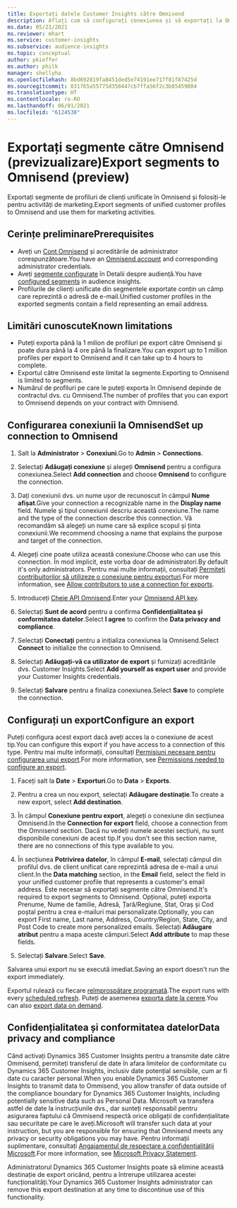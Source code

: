 ```yaml
---
title: Exportați datele Customer Insights către Omnisend
description: Aflați cum să configurați conexiunea și să exportați la Omnisend.
ms.date: 05/21/2021
ms.reviewer: mhart
ms.service: customer-insights
ms.subservice: audience-insights
ms.topic: conceptual
author: pkieffer
ms.author: philk
manager: shellyha
ms.openlocfilehash: 8bd692819fa8451ded5e74191ee717f81f87425d
ms.sourcegitcommit: 831765a55775d358447cb7ffa56f2c3b85459084
ms.translationtype: HT
ms.contentlocale: ro-RO
ms.lasthandoff: 06/01/2021
ms.locfileid: "6124538"
---
```

# <a name="export-segments-to-omnisend-preview"></a><span data-ttu-id="caf17-103">Exportați segmente către Omnisend (previzualizare)</span><span class="sxs-lookup"><span data-stu-id="caf17-103">Export segments to Omnisend (preview)</span></span>

<span data-ttu-id="caf17-104">Exportați segmente de profiluri de clienți unificate în Omnisend și folosiți-le pentru activități de marketing.</span><span class="sxs-lookup"><span data-stu-id="caf17-104">Export segments of unified customer profiles to Omnisend and use them for marketing activities.</span></span>

## <a name="prerequisites"></a><span data-ttu-id="caf17-105">Cerințe preliminare</span><span class="sxs-lookup"><span data-stu-id="caf17-105">Prerequisites</span></span>

-   <span data-ttu-id="caf17-106">Aveți un [Cont Omnisend](https://www.omnisend.com/) și acreditările de administrator corespunzătoare.</span><span class="sxs-lookup"><span data-stu-id="caf17-106">You have an [Omnisend account](https://www.omnisend.com/) and corresponding administrator credentials.</span></span>
-   <span data-ttu-id="caf17-107">Aveți [segmente configurate](segments.md) în Detalii despre audiență.</span><span class="sxs-lookup"><span data-stu-id="caf17-107">You have [configured segments](segments.md) in audience insights.</span></span>
-   <span data-ttu-id="caf17-108">Profilurile de clienți unificate din segmentele exportate conțin un câmp care reprezintă o adresă de e-mail.</span><span class="sxs-lookup"><span data-stu-id="caf17-108">Unified customer profiles in the exported segments contain a field representing an email address.</span></span>

## <a name="known-limitations"></a><span data-ttu-id="caf17-109">Limitări cunoscute</span><span class="sxs-lookup"><span data-stu-id="caf17-109">Known limitations</span></span>

- <span data-ttu-id="caf17-110">Puteți exporta până la 1 milion de profiluri pe export către Omnisend și poate dura până la 4 ore până la finalizare.</span><span class="sxs-lookup"><span data-stu-id="caf17-110">You can export up to 1 million profiles per export to Omnisend and it can take up to 4 hours to complete.</span></span>
- <span data-ttu-id="caf17-111">Exportul către Omnisend este limitat la segmente.</span><span class="sxs-lookup"><span data-stu-id="caf17-111">Exporting to Omnisend is limited to segments.</span></span>
- <span data-ttu-id="caf17-112">Numărul de profiluri pe care le puteți exporta în Omnisend depinde de contractul dvs. cu Omnisend.</span><span class="sxs-lookup"><span data-stu-id="caf17-112">The number of profiles that you can export to Omnisend depends on your contract with Omnisend.</span></span>

## <a name="set-up-connection-to-omnisend"></a><span data-ttu-id="caf17-113">Configurarea conexiunii la Omnisend</span><span class="sxs-lookup"><span data-stu-id="caf17-113">Set up connection to Omnisend</span></span>

1. <span data-ttu-id="caf17-114">Salt la **Administrator** > **Conexiuni**.</span><span class="sxs-lookup"><span data-stu-id="caf17-114">Go to **Admin** > **Connections**.</span></span>

1. <span data-ttu-id="caf17-115">Selectați **Adăugați conexiune** și alegeți **Omnisend** pentru a configura conexiunea.</span><span class="sxs-lookup"><span data-stu-id="caf17-115">Select **Add connection** and choose **Omnisend** to configure the connection.</span></span>

1. <span data-ttu-id="caf17-116">Dați conexiunii dvs. un nume ușor de recunoscut în câmpul **Nume afișat**.</span><span class="sxs-lookup"><span data-stu-id="caf17-116">Give your connection a recognizable name in the **Display name** field.</span></span> <span data-ttu-id="caf17-117">Numele și tipul conexiunii descriu această conexiune.</span><span class="sxs-lookup"><span data-stu-id="caf17-117">The name and the type of the connection describe this connection.</span></span> <span data-ttu-id="caf17-118">Vă recomandăm să alegeți un nume care să explice scopul și ținta conexiunii.</span><span class="sxs-lookup"><span data-stu-id="caf17-118">We recommend choosing a name that explains the purpose and target of the connection.</span></span>

1. <span data-ttu-id="caf17-119">Alegeți cine poate utiliza această conexiune.</span><span class="sxs-lookup"><span data-stu-id="caf17-119">Choose who can use this connection.</span></span> <span data-ttu-id="caf17-120">În mod implicit, este vorba doar de administratori.</span><span class="sxs-lookup"><span data-stu-id="caf17-120">By default it's only administrators.</span></span> <span data-ttu-id="caf17-121">Pentru mai multe informații, consultați [Permiteți contribuitorilor să utilizeze o conexiune pentru exporturi](connections.md#allow-contributors-to-use-a-connection-for-exports).</span><span class="sxs-lookup"><span data-stu-id="caf17-121">For more information, see [Allow contributors to use a connection for exports](connections.md#allow-contributors-to-use-a-connection-for-exports).</span></span>

1. <span data-ttu-id="caf17-122">Introduceți [Cheie API Omnisend](https://support.omnisend.com/en/articles/1061890-generating-api-key).</span><span class="sxs-lookup"><span data-stu-id="caf17-122">Enter your [Omnisend API key](https://support.omnisend.com/en/articles/1061890-generating-api-key).</span></span>

1. <span data-ttu-id="caf17-123">Selectați **Sunt de acord** pentru a confirma **Confidențialitatea și conformitatea datelor**.</span><span class="sxs-lookup"><span data-stu-id="caf17-123">Select **I agree** to confirm the **Data privacy and compliance**.</span></span>

1. <span data-ttu-id="caf17-124">Selectați **Conectați** pentru a inițializa conexiunea la Omnisend.</span><span class="sxs-lookup"><span data-stu-id="caf17-124">Select **Connect** to initialize the connection to Omnisend.</span></span>

1. <span data-ttu-id="caf17-125">Selectați **Adăugați-vă ca utilizator de export** și furnizați acreditările dvs. Customer Insights.</span><span class="sxs-lookup"><span data-stu-id="caf17-125">Select **Add yourself as export user** and provide your Customer Insights credentials.</span></span>

1. <span data-ttu-id="caf17-126">Selectați **Salvare** pentru a finaliza conexiunea.</span><span class="sxs-lookup"><span data-stu-id="caf17-126">Select **Save** to complete the connection.</span></span>

## <a name="configure-an-export"></a><span data-ttu-id="caf17-127">Configurați un export</span><span class="sxs-lookup"><span data-stu-id="caf17-127">Configure an export</span></span>

<span data-ttu-id="caf17-128">Puteți configura acest export dacă aveți acces la o conexiune de acest tip.</span><span class="sxs-lookup"><span data-stu-id="caf17-128">You can configure this export if you have access to a connection of this type.</span></span> <span data-ttu-id="caf17-129">Pentru mai multe informații, consultați [Permisiuni necesare pentru configurarea unui export](export-destinations.md#set-up-a-new-export).</span><span class="sxs-lookup"><span data-stu-id="caf17-129">For more information, see [Permissions needed to configure an export](export-destinations.md#set-up-a-new-export).</span></span>

1. <span data-ttu-id="caf17-130">Faceți salt la **Date** > **Exporturi**.</span><span class="sxs-lookup"><span data-stu-id="caf17-130">Go to **Data** > **Exports**.</span></span>

1. <span data-ttu-id="caf17-131">Pentru a crea un nou export, selectați **Adăugare destinație**.</span><span class="sxs-lookup"><span data-stu-id="caf17-131">To create a new export, select **Add destination**.</span></span>

1. <span data-ttu-id="caf17-132">În câmpul **Conexiune pentru export**, alegeți o conexiune din secțiunea Omnisend.</span><span class="sxs-lookup"><span data-stu-id="caf17-132">In the **Connection for export** field, choose a connection from the Omnisend section.</span></span> <span data-ttu-id="caf17-133">Dacă nu vedeți numele acestei secțiuni, nu sunt disponibile conexiuni de acest tip.</span><span class="sxs-lookup"><span data-stu-id="caf17-133">If you don't see this section name, there are no connections of this type available to you.</span></span>

1. <span data-ttu-id="caf17-134">În secțiunea **Potrivirea datelor**, în câmpul **E-mail**, selectați câmpul din profilul dvs. de client unificat care reprezintă adresa de e-mail a unui client.</span><span class="sxs-lookup"><span data-stu-id="caf17-134">In the **Data matching** section, in the **Email** field, select the field in your unified customer profile that represents a customer's email address.</span></span> <span data-ttu-id="caf17-135">Este necesar să exportați segmente către Omnisend.</span><span class="sxs-lookup"><span data-stu-id="caf17-135">It's required to export segments to Omnisend.</span></span> <span data-ttu-id="caf17-136">Opțional, puteți exporta Prenume, Nume de familie, Adresă, Țară/Regiune, Stat, Oraș și Cod poștal pentru a crea e-mailuri mai personalizate.</span><span class="sxs-lookup"><span data-stu-id="caf17-136">Optionally, you can export First name, Last name, Address, Country/Region, State, City, and Post Code to create more personalized emails.</span></span> <span data-ttu-id="caf17-137">Selectați **Adăugare atribut** pentru a mapa aceste câmpuri.</span><span class="sxs-lookup"><span data-stu-id="caf17-137">Select **Add attribute** to map these fields.</span></span>

1. <span data-ttu-id="caf17-138">Selectați **Salvare**.</span><span class="sxs-lookup"><span data-stu-id="caf17-138">Select **Save**.</span></span>

<span data-ttu-id="caf17-139">Salvarea unui export nu se execută imediat.</span><span class="sxs-lookup"><span data-stu-id="caf17-139">Saving an export doesn't run the export immediately.</span></span>

<span data-ttu-id="caf17-140">Exportul rulează cu fiecare [reîmprospătare programată](system.md#schedule-tab).</span><span class="sxs-lookup"><span data-stu-id="caf17-140">The export runs with every [scheduled refresh](system.md#schedule-tab).</span></span> <span data-ttu-id="caf17-141">Puteți de asemenea [exporta date la cerere](export-destinations.md#run-exports-on-demand).</span><span class="sxs-lookup"><span data-stu-id="caf17-141">You can also [export data on demand](export-destinations.md#run-exports-on-demand).</span></span> 


## <a name="data-privacy-and-compliance"></a><span data-ttu-id="caf17-142">Confidențialitatea și conformitatea datelor</span><span class="sxs-lookup"><span data-stu-id="caf17-142">Data privacy and compliance</span></span>

<span data-ttu-id="caf17-143">Când activați Dynamics 365 Customer Insights pentru a transmite date către Ommisend, permiteți transferul de date în afara limitelor de conformitate cu Dynamics 365 Customer Insights, inclusiv date potențial sensibile, cum ar fi date cu caracter personal.</span><span class="sxs-lookup"><span data-stu-id="caf17-143">When you enable Dynamics 365 Customer Insights to transmit data to Ommisend, you allow transfer of data outside of the compliance boundary for Dynamics 365 Customer Insights, including potentially sensitive data such as Personal Data.</span></span> <span data-ttu-id="caf17-144">Microsoft va transfera astfel de date la instrucțiunile dvs., dar sunteți responsabil pentru asigurarea faptului că Ommisend respectă orice obligații de confidențialitate sau securitate pe care le aveți.</span><span class="sxs-lookup"><span data-stu-id="caf17-144">Microsoft will transfer such data at your instruction, but you are responsible for ensuring that Omnisend meets any privacy or security obligations you may have.</span></span> <span data-ttu-id="caf17-145">Pentru informații suplimentare, consultați [Angajamentul de respectare a confidențialității Microsoft](https://go.microsoft.com/fwlink/?linkid=396732).</span><span class="sxs-lookup"><span data-stu-id="caf17-145">For more information, see [Microsoft Privacy Statement](https://go.microsoft.com/fwlink/?linkid=396732).</span></span>

<span data-ttu-id="caf17-146">Administratorul Dynamics 365 Customer Insights poate să elimine această destinație de export oricând, pentru a întrerupe utilizarea acestei funcționalități.</span><span class="sxs-lookup"><span data-stu-id="caf17-146">Your Dynamics 365 Customer Insights administrator can remove this export destination at any time to discontinue use of this functionality.</span></span>
